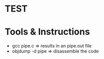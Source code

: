 # TEST

# Tools & Instructions

- gcc pipe.c => results in an pipe.out file
- objdump -d pipe => disassemble the code
